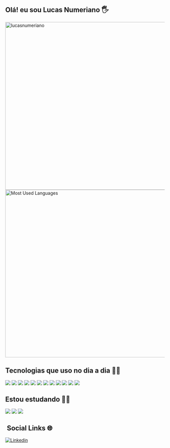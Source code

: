 ## Olá! eu sou Lucas Numeriano 🖐️

<p align="left">
  <img width="530em" src="https://github-readme-stats.vercel.app/api?username=lucasnumeriano&show_icons=true&theme=dracula&count_private=true" alt= lucasnumeriano stats"/>
  <img width="530em" src="https://github-readme-stats.vercel.app/api/top-langs/?username=lucasnumeriano&layout=compact&theme=dracula&count_private=true" alt="Most Used Languages"/>
</p>

## Tecnologias que uso no dia a dia 🧑‍💻

![](https://img.shields.io/badge/HTML5-E34F26?style=for-the-badge&logo=html5&logoColor=white)
![](https://img.shields.io/badge/CSS3-1572B6?style=for-the-badge&logo=css3&logoColor=white)
![](https://img.shields.io/badge/Sass-F00F7F?style=for-the-badge&logo=Sass&logoColor=FFFFFF)
![](https://img.shields.io/badge/JavaScript-F7DF1E?style=for-the-badge&logo=javascript&logoColor=black)
![](https://img.shields.io/badge/WebPack-FFFFFF?style=for-the-badge&logo=WebPack&logoColor=cyan)
![](https://img.shields.io/badge/Bootstrap-655EEB?style=for-the-badge&logo=Bootstrap&logoColor=FFFFFF)
![](https://img.shields.io/badge/Node.js-43853D?style=for-the-badge&logo=node.js&logoColor=white)
![](https://img.shields.io/badge/Git-F05032?style=for-the-badge&logo=git&logoColor=white)
![](https://img.shields.io/badge/GitHub-181717?style=for-the-badge&logo=github&logoColor=white)
![](https://img.shields.io/badge/Figma-FA0072?style=for-the-badge&logo=Figma&logoColor=FFFFFF)
![](https://img.shields.io/badge/-VS%20Code-2c2c32?style=for-the-badge&logo=visual-studio-code&logoColor=007ACC)
![](https://img.shields.io/badge/Microsoft-666666?style=for-the-badge&logo=microsoft&logoColor=white)

## Estou estudando 👨‍🎓

![](https://img.shields.io/badge/Vue-1E1E1E?style=for-the-badge&logo=Vue.js&logoColor=green)
![](https://img.shields.io/badge/TypeScript-0000FF?style=for-the-badge&logo=TypeScript&logoColor=white)
![](https://img.shields.io/badge/Babel-B00000?style=for-the-badge&logo=Babel&logoColor=white)

## &nbsp;Social Links 🌐
[![Linkedin](https://img.shields.io/badge/LinkedIn-0077B5?style=for-the-badge&logo=linkedin&logoColor=white)](https://www.linkedin.com/in/lucas-numeriano-4a249a238/) 

